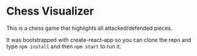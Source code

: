 # Chess Visualizer

This is a chess game that highlights all attacked/defended pieces.

It was bootstrapped with create-react-app so you can clone the repo and type
```npm install``` and then ```npm start``` to run it.